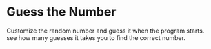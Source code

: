 # Guess the Number
Customize the random number and guess it when the program starts.  
see how many guesses it takes you to find the correct number.  
